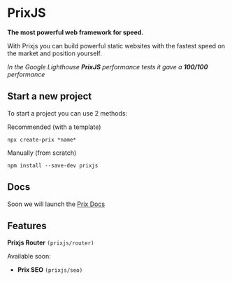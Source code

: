 # PrixJS

**The most powerful web framework for speed.**



With Prixjs you can build powerful static websites with the fastest speed on the market and position yourself.



_In the Google Lighthouse **PrixJS** performance tests it gave a **100/100** performance_



## Start a new project

To start a project you can use 2 methods:<br />



Recommended (with a template)

```
npx create-prix *name*
```

Manually (from scratch)
```
npm install --save-dev prixjs
```



## Docs

Soon we will launch the [Prix Docs](https://prix.dev)



## Features

__Prixjs Router__ `(prixjs/router)`<br />



Available soon:

- __Prix SEO__ `(prixjs/seo)`